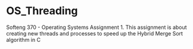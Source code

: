 # OS_Threading
Softeng 370 - Operating Systems Assignment 1. This assignment is about creating new threads and processes to speed up the Hybrid Merge Sort algorithm in C
